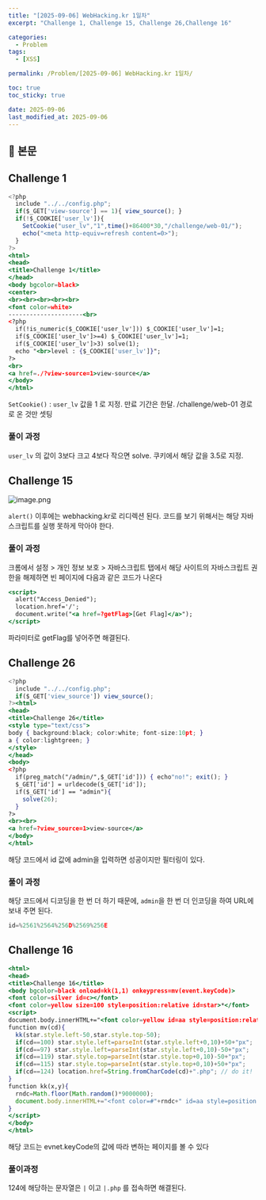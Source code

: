 ```yaml
---
title: "[2025-09-06] WebHacking.kr 1일차"
excerpt: "Challenge 1, Challenge 15, Challenge 26,Challenge 16"

categories:
  - Problem
tags:
  - [XSS]

permalink: /Problem/[2025-09-06] WebHacking.kr 1일차/

toc: true
toc_sticky: true

date: 2025-09-06
last_modified_at: 2025-09-06
---
```


## 🦥 본문

## Challenge 1

```jsx
<?php
  include "../../config.php";
  if($_GET['view-source'] == 1){ view_source(); }
  if(!$_COOKIE['user_lv']){
    SetCookie("user_lv","1",time()+86400*30,"/challenge/web-01/");
    echo("<meta http-equiv=refresh content=0>");
  }
?>
<html>
<head>
<title>Challenge 1</title>
</head>
<body bgcolor=black>
<center>
<br><br><br><br><br>
<font color=white>
---------------------<br>
<?php
  if(!is_numeric($_COOKIE['user_lv'])) $_COOKIE['user_lv']=1;
  if($_COOKIE['user_lv']>=4) $_COOKIE['user_lv']=1;
  if($_COOKIE['user_lv']>3) solve(1);
  echo "<br>level : {$_COOKIE['user_lv']}";
?>
<br>
<a href=./?view-source=1>view-source</a>
</body>
</html>
```

`SetCookie()` : `user_lv` 값을 1 로 지정. 만료 기간은 한달. /challenge/web-01 경로로 온 것만 셋팅

### 풀이 과정

`user_lv` 의 값이 3보다 크고 4보다 작으면 solve. 쿠키에서 해당 값을 3.5로 지정.

## Challenge 15

![image.png](https://yunseo10987.github.io/assets/images/posts_img/2025-09-06%20Webhacking/image.png)

`alert()` 이후에는 webhacking.kr로 리디렉션 된다. 코드를 보기 위해서는 해당 자바스크립트를 실행 못하게 막아야 한다.

### 풀이 과정

크롬에서 설정 > 개인 정보 보호 > 자바스크립트 탭에서 해당 사이트의 자바스크립트 권한을 해제하면 빈 페이지에 다음과 같은 코드가 나온다

```jsx
<script>
  alert("Access_Denied");
  location.href='/';
  document.write("<a href=?getFlag>[Get Flag]</a>");
</script>
```

파라미터로 getFlag를 넣어주면 해결된다. 

## Challenge 26

```jsx
<?php
  include "../../config.php";
  if($_GET['view_source']) view_source();
?><html>
<head>
<title>Challenge 26</title>
<style type="text/css">
body { background:black; color:white; font-size:10pt; }    
a { color:lightgreen; }
</style>
</head>
<body>
<?php
  if(preg_match("/admin/",$_GET['id'])) { echo"no!"; exit(); }
  $_GET['id'] = urldecode($_GET['id']);
  if($_GET['id'] == "admin"){
    solve(26);
  }
?>
<br><br>
<a href=?view_source=1>view-source</a>
</body>
</html>
```

해당 코드에서 id 값에 admin을 입력하면 성공이지만 필터링이 있다.

### 풀이 과정

해당 코드에서 디코딩을 한 번 더 하기 때문에, `admin`을 한 번 더 인코딩을 하여 URL에 보내 주면 된다.

```jsx
id=%2561%2564%256D%2569%256E
```

## Challenge 16

```jsx
<html>
<head>
<title>Challenge 16</title>
<body bgcolor=black onload=kk(1,1) onkeypress=mv(event.keyCode)>
<font color=silver id=c></font>
<font color=yellow size=100 style=position:relative id=star>*</font>
<script> 
document.body.innerHTML+="<font color=yellow id=aa style=position:relative;left:0;top:0>*</font>";
function mv(cd){
  kk(star.style.left-50,star.style.top-50);
  if(cd==100) star.style.left=parseInt(star.style.left+0,10)+50+"px";
  if(cd==97) star.style.left=parseInt(star.style.left+0,10)-50+"px";
  if(cd==119) star.style.top=parseInt(star.style.top+0,10)-50+"px";
  if(cd==115) star.style.top=parseInt(star.style.top+0,10)+50+"px";
  if(cd==124) location.href=String.fromCharCode(cd)+".php"; // do it!
}
function kk(x,y){
  rndc=Math.floor(Math.random()*9000000);
  document.body.innerHTML+="<font color=#"+rndc+" id=aa style=position:relative;left:"+x+";top:"+y+" onmouseover=this.innerHTML=''>*</font>";
}
</script>
</body>
</html>
```

해당 코드는 evnet.keyCode의 값에 따라 변하는 페이지를 볼 수 있다

### 풀이과정

124에 해당하는 문자열은 `|` 이고 `|.php` 를 접속하면 해결된다.